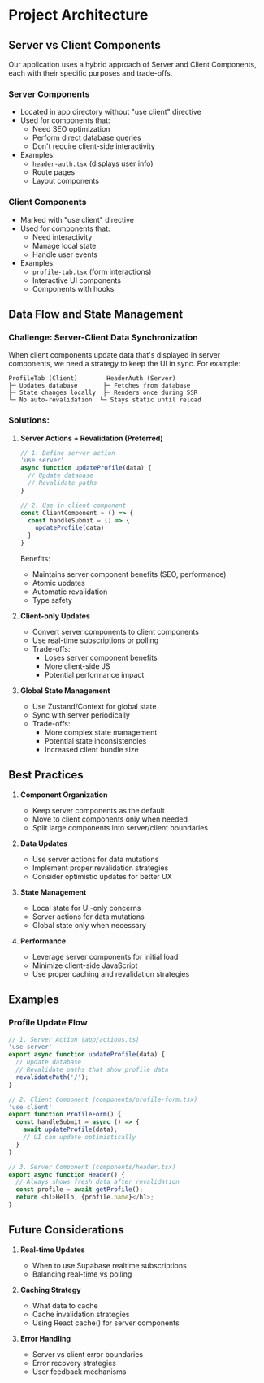 # Project Architecture

## Server vs Client Components

Our application uses a hybrid approach of Server and Client Components, each with their specific purposes and trade-offs.

### Server Components
- Located in app directory without "use client" directive
- Used for components that:
  - Need SEO optimization
  - Perform direct database queries
  - Don't require client-side interactivity
- Examples: 
  - `header-auth.tsx` (displays user info)
  - Route pages
  - Layout components

### Client Components
- Marked with "use client" directive
- Used for components that:
  - Need interactivity
  - Manage local state
  - Handle user events
- Examples:
  - `profile-tab.tsx` (form interactions)
  - Interactive UI components
  - Components with hooks

## Data Flow and State Management

### Challenge: Server-Client Data Synchronization
When client components update data that's displayed in server components, we need a strategy to keep the UI in sync. For example:
```
ProfileTab (Client)        HeaderAuth (Server)
├─ Updates database       ├─ Fetches from database
├─ State changes locally  ├─ Renders once during SSR
└─ No auto-revalidation  └─ Stays static until reload
```

### Solutions:

1. **Server Actions + Revalidation (Preferred)**
   ```typescript
   // 1. Define server action
   'use server'
   async function updateProfile(data) {
     // Update database
     // Revalidate paths
   }

   // 2. Use in client component
   const ClientComponent = () => {
     const handleSubmit = () => {
       updateProfile(data)
     }
   }
   ```
   Benefits:
   - Maintains server component benefits (SEO, performance)
   - Atomic updates
   - Automatic revalidation
   - Type safety

2. **Client-only Updates**
   - Convert server components to client components
   - Use real-time subscriptions or polling
   - Trade-offs:
     - Loses server component benefits
     - More client-side JS
     - Potential performance impact

3. **Global State Management**
   - Use Zustand/Context for global state
   - Sync with server periodically
   - Trade-offs:
     - More complex state management
     - Potential state inconsistencies
     - Increased client bundle size

## Best Practices

1. **Component Organization**
   - Keep server components as the default
   - Move to client components only when needed
   - Split large components into server/client boundaries

2. **Data Updates**
   - Use server actions for data mutations
   - Implement proper revalidation strategies
   - Consider optimistic updates for better UX

3. **State Management**
   - Local state for UI-only concerns
   - Server actions for data mutations
   - Global state only when necessary

4. **Performance**
   - Leverage server components for initial load
   - Minimize client-side JavaScript
   - Use proper caching and revalidation strategies

## Examples

### Profile Update Flow
```typescript
// 1. Server Action (app/actions.ts)
'use server'
export async function updateProfile(data) {
  // Update database
  // Revalidate paths that show profile data
  revalidatePath('/');
}

// 2. Client Component (components/profile-form.tsx)
'use client'
export function ProfileForm() {
  const handleSubmit = async () => {
    await updateProfile(data);
    // UI can update optimistically
  }
}

// 3. Server Component (components/header.tsx)
export async function Header() {
  // Always shows fresh data after revalidation
  const profile = await getProfile();
  return <h1>Hello, {profile.name}</h1>;
}
```

## Future Considerations

1. **Real-time Updates**
   - When to use Supabase realtime subscriptions
   - Balancing real-time vs polling

2. **Caching Strategy**
   - What data to cache
   - Cache invalidation strategies
   - Using React cache() for server components

3. **Error Handling**
   - Server vs client error boundaries
   - Error recovery strategies
   - User feedback mechanisms 